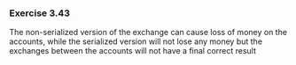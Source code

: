 ### Exercise 3.43
The non-serialized version of the exchange can cause loss of money on the accounts, while the serialized version will not lose any money but the exchanges between the accounts will not have a final correct result
